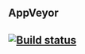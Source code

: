 <h2>AppVeyor<h2/>

[![Build status](https://ci.appveyor.com/api/projects/status/jr7l1rwfb57fjbjj?svg=true)](https://ci.appveyor.com/project/95kreal/apo-ci)
